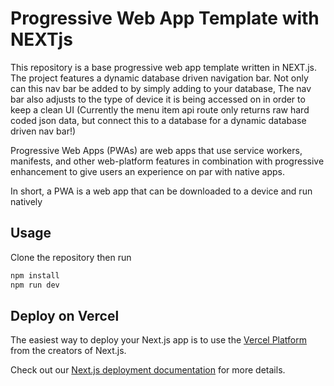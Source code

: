 # Progressive Web App Template with NEXTjs

This repository is a base progressive web app template written in NEXT.js. The project features a dynamic database driven navigation bar. Not only can this nav bar be added to by simply adding to your database, The nav bar also adjusts to the type of device it is being accessed on in order to keep a clean UI
(Currently the menu item api route only returns raw hard coded json data, but connect this to a database for a dynamic database driven nav bar!)

Progressive Web Apps (PWAs) are web apps that use service workers, manifests, and other web-platform features in combination with progressive enhancement to give users an experience on par with native apps.

In short, a PWA is a web app that can be downloaded to a device and run natively


## Usage

Clone the repository then run
```javascript
npm install
npm run dev
```

## Deploy on Vercel

The easiest way to deploy your Next.js app is to use the [Vercel Platform](https://vercel.com/new?utm_medium=default-template&filter=next.js&utm_source=create-next-app&utm_campaign=create-next-app-readme) from the creators of Next.js.

Check out our [Next.js deployment documentation](https://nextjs.org/docs/deployment) for more details.
